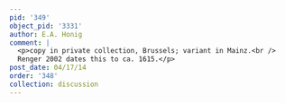 ```yaml
---
pid: '349'
object_pid: '3331'
author: E.A. Honig
comment: |
  <p>copy in private collection, Brussels; variant in Mainz.<br />
  Renger 2002 dates this to ca. 1615.</p>
post_date: 04/17/14
order: '348'
collection: discussion
---
```

